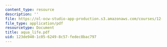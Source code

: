```yaml
---
content_type: resource
description: ''
file: https://ol-ocw-studio-app-production.s3.amazonaws.com/courses/12-000-solving-complex-problems-fall-2003/123de9401c0562498c57fedec8bac797_aqua_life.pdf
file_type: application/pdf
resourcetype: Document
title: aqua_life.pdf
uid: 123de940-1c05-6249-8c57-fedec8bac797
---
```

